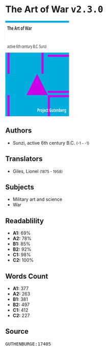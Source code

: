 # The Art of War <kbd>v2.3.0</kbd>

![](./cover.medium.jpg "")

## Authors


 - Sunzi, active 6th century B.C. <small>(-1 - -1)</small>

## Translators


 - Giles, Lionel <small>(1875 - 1958)</small>

## Subjects


 - Military art and science
 - War

## Readablility


 - **A1:** 69%
 - **A2:** 78%
 - **B1:** 85%
 - **B2:** 92%
 - **C1:** 98%
 - **C2:** 100%

## Words Count


 - **A1:** 377
 - **A2:** 263
 - **B1:** 381
 - **B2:** 497
 - **C1:** 412
 - **C2:** 227

## Source


<kbd>GUTHENBURGE:17405</kbd>
